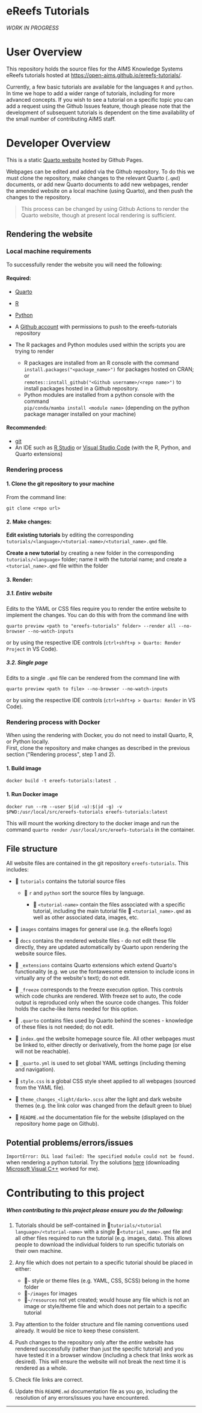 # eReefs Tutorials

*WORK IN PROGRESS*


# User Overview

This repository holds the source files for the AIMS Knowledge Systems eReefs tutorials hosted at https://open-aims.github.io/ereefs-tutorials/. 

Currently, a few basic tutorials are available for the languages `R` and `python`. In time we hope to add a wider range of tutorials, including for more advanced concepts. If you wish to see a tutorial on a specific topic you can add a request using the Github Issues feature, though please note that the development of subsequent tutorials is dependent on the time availability of the small number of contributing AIMS staff.


# Developer Overview

This is a static [Quarto website](https://quarto.org/docs/websites) hosted by Github Pages. 

Webpages can be edited and added via the Github repository. To do this we must clone the repository, make changes to the relevant Quarto (`.qmd`) documents, or add new Quarto documents to add new webpages, render the amended website on a local machine (using Quarto), and then push the changes to the repository.

> This process can be changed by using Github Actions to render the Quarto website, though at present local rendering is sufficient. 

## Rendering the website

### Local machine requirements

To successfully render the website you will need the following:

#### Required:

* [Quarto](https://quarto.org/docs/get-started)
* [R](https://www.r-project.org/)
* [Python](https://wiki.python.org/moin/BeginnersGuide/Download)
* A [Github account](https://github.com/join) with permissions to push to the ereefs-tutorials repository
* The R packages and Python modules used within the scripts you are trying to render

  * R packages are installed from an R console with the command <br>`install.packages("<package_name>")` for packages hosted on CRAN; or <br>`remotes::install_github("<Github username>/<repo name>")` to install packages hosted in a Github repository.
  * Python modules are installed from a python console with the command <br> `pip/conda/mamba install <module name>` (depending on the python package manager installed on your machine)

#### Recommended:

* [git](https://git-scm.com/book/en/v2/Getting-Started-Installing-Git)
* An IDE such as [R Studio](https://posit.co/downloads/) or [Visual Studio Code](https://code.visualstudio.com/download) (with the R, Python, and Quarto extensions)


### Rendering process

#### 1. Clone the git repository to your machine

From the command line: 

```
git clone <repo url>
```

#### 2. Make changes:

**Edit existing tutorials** by editing the corresponding `tutorials/<language>/<tutorial-name>/<tutorial_name>.qmd` file. 
  
**Create a new tutorial** by creating a new folder in the corresponding `tutorials/<language>` folder; name it with the tutorial name; and create a `<tutorial_name>.qmd` file within the folder

#### 3. Render:

##### 3.1. Entire website
Edits to the YAML or CSS files require you to render the entire website to implement the changes. You can do this with from the command line with

```
quarto preview <path to "ereefs-tutorials" folder> --render all --no-browser --no-watch-inputs
```

or by using the respective IDE controls (`ctrl+shft+p > Quarto: Render Project` in VS Code).

##### 3.2. Single page
Edits to a single `.qmd` file can be rendered from the command line with 

```
quarto preview <path to file> --no-browser --no-watch-inputs
``` 

or by using the respective IDE controls (`ctrl+shft+p > Quarto: Render` in VS Code).

### Rendering process with Docker

When using the rendering with Docker, you do not need to install Quarto, R, or Python locally.  
First, clone the repository and make changes as described in the previous section ("Rendering process", step 1 and 2).

#### 1. Build image

```shell
docker build -t ereefs-tutorials:latest .
```

#### 1. Run Docker image

```shell
docker run --rm --user $(id -u):$(id -g) -v $PWD:/usr/local/src/ereefs-tutorials ereefs-tutorials:latest
```

This will mount the working directory to the docker image and run the
command `quarto render /usr/local/src/ereefs-tutorials`
in the container.


## File structure

All website files are contained in the git repository `ereefs-tutorials`. This includes:

* :file_folder: `tutorials` contains the tutorial source files

  * :file_folder: `r` and `python` sort the source files by language.

    * :file_folder: `<tutorial-name>` contain the files associated with a specific tutorial, including the main tutorial file :page_facing_up: `<tutorial_name>.qmd` as well as other associated data, images, etc.

* :file_folder: `images` contains images for general use (e.g. the eReefs logo)

* :file_folder: `docs` contains the rendered website files - do not edit these file directly, they are updated automatically by Quarto upon rendering the website source files.

* :file_folder: `_extensions` contains Quarto extensions which extend Quarto's functionality (e.g. we use the fontawesome extension to include icons in virtually any of the website's text); do not edit.

* :file_folder: `_freeze` corresponds to the freeze execution option. This controls which code chunks are rendered. With freeze set to auto, the code output is reproduced only when the source code changes. This folder holds the cache-like items needed for this option.  

* :file_folder: `.quarto` contains files used by Quarto behind the scenes - knowledge of these files is not needed; do not edit.

* :page_facing_up: `index.qmd` the website homepage source file. All other webpages must be linked to, either directly or derivatively, from the home page (or else will not be reachable).

* :page_facing_up: `_quarto.yml` is used to set global YAML settings (including theming and navigation).

* :page_facing_up: `style.css` is a global CSS style sheet applied to all webpages (sourced from the YAML file).

* :page_facing_up: `theme_changes_<light/dark>.scss` alter the light and dark website themes (e.g. the link color was changed from the default green to blue)

* :page_facing_up: `README.md` the documentation file for the website (displayed on the repository home page on Github).

## Potential problems/errors/issues

`ImportError: DLL load failed: The specified module could not be found.` when rendering a python tutorial. Try the solutions [here](https://stackoverflow.com/questions/20201868/importerror-dll-load-failed-the-specified-module-could-not-be-found) (downloading [Microsoft Visual C++](https://learn.microsoft.com/en-us/cpp/windows/latest-supported-vc-redist?view=msvc-170) worked for me).


# Contributing to this project

##### *When contributing to this project please ensure you do the following:*

1. Tutorials should be self-contained in :file_folder:`tutorials/<tutorial language>/<tutorial-name>` with a single :page_facing_up:`<tutorial_name>.qmd` file and all other files required to run the tutorial (e.g. images, data). This allows people to download the individual folders to run specific tutorials on their own machine.


2. Any file which does not pertain to a specific tutorial should be placed in either:
  
    * :file_folder:`~` style or theme files (e.g. YAML, CSS, SCSS) belong in the home folder
    * :file_folder:`~/images` for images
    * :file_folder:`~/resources` not yet created; would house any file which is not an image or style/theme file and which does not pertain to a specific tutorial

3. Pay attention to the folder structure and file naming conventions used already. It would be nice to keep these consistent. 

4. Push changes to the repository only after the *entire* website has rendered successfully (rather than just the specific tutorial) and you have tested it in a browser window (including a check that links work as desired). This will ensure the website will not break the next time it is rendered as a whole. 

5. Check file links are correct. 

6. Update this `README.md` documentation file as you go, including the resolution of any errors/issues you have encountered. 


---
